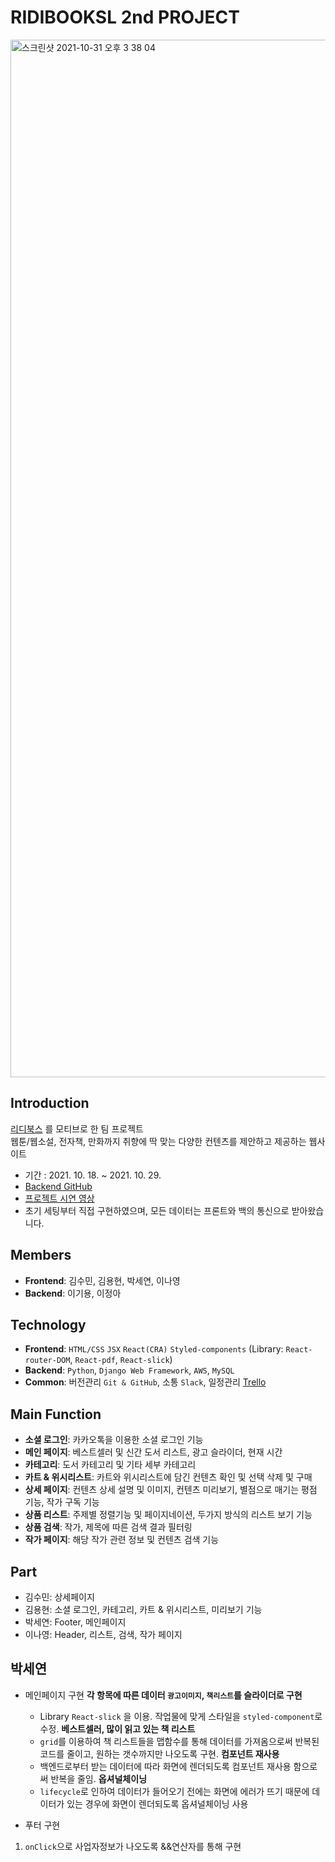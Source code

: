 # RIDIBOOKSL 2nd PROJECT
<img width="1660" alt="스크린샷 2021-10-31 오후 3 38 04" src="https://user-images.githubusercontent.com/81367886/139572236-777383f0-dfa0-4c6f-aa20-1e49056b26aa.png">

## Introduction
[리디북스](https://ridibooks.com/) 를 모티브로 한 팀 프로젝트<br>
웹툰/웹소설, 전자책, 만화까지 취향에 딱 맞는 다양한 컨텐츠를 제안하고 제공하는 웹사이트
- 기간 : 2021. 10. 18. ~ 2021. 10. 29.
- [Backend GitHub](https://github.com/wecode-bootcamp-korea/25-2nd-RIDIBOOKSL-backend)
- [프로젝트 시연 영상](https://youtu.be/AiPwNHyOqH4)
- 초기 세팅부터 직접 구현하였으며, 모든 데이터는 프론트와 백의 통신으로 받아왔습니다.

## Members
- **Frontend**: 김수민, 김용현, 박세연, 이나영
- **Backend**: 이기용, 이정아


## Technology
- **Frontend**: `HTML/CSS` `JSX` `React(CRA)` `Styled-components` (Library: `React-router-DOM`, `React-pdf`, `React-slick`)
- **Backend**: `Python`, `Django Web Framework`, `AWS`, `MySQL`
- **Common**: 버전관리 `Git & GitHub`, 소통 `Slack`,  일정관리 [Trello](https://trello.com/b/zSVgJt0Z/%EB%A6%AC%EB%94%94%EB%B6%81%EC%8A%AC%EB%B6%81%EC%8A%ACridibooksl)

## Main Function
- **소셜 로그인**: 카카오톡을 이용한 소셜 로그인 기능
- **메인 페이지**: 베스트셀러 및 신간 도서 리스트, 광고 슬라이더, 현재 시간
- **카테고리**: 도서 카테고리 및 기타 세부 카테고리
- **카트 & 위시리스트**: 카트와 위시리스트에 담긴 컨텐츠 확인 및 선택 삭제 및 구매
- **상세 페이지**: 컨텐츠 상세 설명 및 이미지, 컨텐츠 미리보기, 별점으로 매기는 평점 기능, 작가 구독 기능 
- **상품 리스트**: 주제별 정렬기능 및 페이지네이션, 두가지 방식의 리스트 보기 기능
- **상품 검색**: 작가, 제목에 따른 검색 결과 필터링
- **작가 페이지**: 해당 작가 관련 정보 및 컨텐츠 검색 기능

## Part
- 김수민: 상세페이지
- 김용현: 소셜 로그인, 카테고리, 카트 & 위시리스트, 미리보기 기능
- 박세연: Footer, 메인페이지
- 이나영: Header, 리스트, 검색, 작가 페이지

## 박세연

* 메인페이지 구현 
**각 항목에 따른 데이터 `광고이미지`, `책리스트`를 슬라이더로 구현**
  - Library `React-slick` 을 이용. 작업물에 맞게 스타일을 `styled-component`로 수정.
**베스트셀러, 많이 읽고 있는 책 리스트**
  - `grid`를 이용하여 책 리스트들을 맵함수를 통해 데이터를 가져옴으로써 반복된 코드를 줄이고, 원하는 갯수까지만 나오도록 구현.
**컴포넌트 재사용**
  - 백엔드로부터 받는 데이터에 따라 화면에 렌더되도록 컴포넌트 재사용 함으로써 반복을 줄임.
**옵셔널체이닝**
  - `lifecycle`로 인하여 데이터가 들어오기 전에는 화면에 에러가 뜨기 때문에 데이터가 있는 경우에 화면이 렌더되도록 옵셔널체이닝 사용

* 푸터 구현
1. `onClick`으로 사업자정보가 나오도록 &&연산자를 통해 구현
